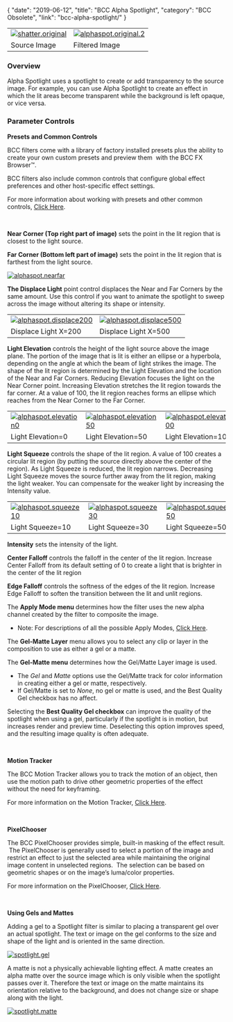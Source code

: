 {
"date": "2019-06-12",
"title": "BCC Alpha Spotlight",
"category": "BCC Obsolete",
"link": "bcc-alpha-spotlight/"
}

 

|  |  |
| --- | --- |
| [![shatter.original](https://borisfx-com-res.cloudinary.com/image/upload//documentation/continuum/uploads/2013/06/shatter.original.jpg)](https://borisfx-com-res.cloudinary.com/image/upload//documentation/continuum/uploads/2013/06/shatter.original.jpg) | [![alphaspot.original.2](https://borisfx-com-res.cloudinary.com/image/upload//documentation/continuum/uploads/2013/06/alphaspot.original.2.jpg)](https://borisfx-com-res.cloudinary.com/image/upload//documentation/continuum/uploads/2013/06/alphaspot.original.2.jpg) |
| Source Image | Filtered Image |


### Overview


Alpha Spotlight uses a spotlight to create or add transparency to the source image. For example, you can use Alpha Spotlight to create an effect in which the lit areas become transparent while the background is left opaque, or vice versa.


### 


### **Parameter Controls**


**Presets and Common Controls**


BCC filters come with a library of factory installed presets plus the ability to create your own custom presets and preview them  with the BCC FX Browser™.


BCC filters also include common controls that configure global effect preferences and other host-specific effect settings.


For more information about working with presets and other common controls, [Click Here](/documentation/continuum/bcc-common-controls/).

 


**Near Corner (Top right part of image)** sets the point in the lit region that is closest to the light source.


**Far Corner (Bottom left part of image)** sets the point in the lit region that is farthest from the light source.


[![alphaspot.nearfar](https://borisfx-com-res.cloudinary.com/image/upload//documentation/continuum/uploads/2013/06/alphaspot.nearfar.jpg)](https://borisfx-com-res.cloudinary.com/image/upload//documentation/continuum/uploads/2013/06/alphaspot.nearfar.jpg)


**The Displace Light** point control displaces the Near and Far Corners by the same amount. Use this control if you want to animate the spotlight to sweep across the image without altering its shape or intensity.




|  |  |
| --- | --- |
| [![alphaspot.displace200](https://borisfx-com-res.cloudinary.com/image/upload//documentation/continuum/uploads/2013/06/alphaspot.displace200.jpg)](https://borisfx-com-res.cloudinary.com/image/upload//documentation/continuum/uploads/2013/06/alphaspot.displace200.jpg) | [![alphaspot.displace500](https://borisfx-com-res.cloudinary.com/image/upload//documentation/continuum/uploads/2013/06/alphaspot.displace500.jpg)](https://borisfx-com-res.cloudinary.com/image/upload//documentation/continuum/uploads/2013/06/alphaspot.displace500.jpg) |
| Displace Light X=200 | Displace Light X=500 |


**Light Elevation** controls the height of the light source above the image plane. The portion of the image that is lit is either an ellipse or a hyperbola, depending on the angle at which the beam of light strikes the image. The shape of the lit region is determined by the Light Elevation and the location of the Near and Far Corners. Reducing Elevation focuses the light on the Near Corner point. Increasing Elevation stretches the lit region towards the far corner. At a value of 100, the lit region reaches forms an ellipse which reaches from the Near Corner to the Far Corner.




|  |  |  |
| --- | --- | --- |
| [![alphaspot.elevation0](https://borisfx-com-res.cloudinary.com/image/upload//documentation/continuum/uploads/2013/06/alphaspot.elevation0.jpg)](https://borisfx-com-res.cloudinary.com/image/upload//documentation/continuum/uploads/2013/06/alphaspot.elevation0.jpg) | [![alphaspot.elevation50](https://borisfx-com-res.cloudinary.com/image/upload//documentation/continuum/uploads/2013/06/alphaspot.elevation50.jpg)](https://borisfx-com-res.cloudinary.com/image/upload//documentation/continuum/uploads/2013/06/alphaspot.elevation50.jpg) | [![alphaspot.elevation100](https://borisfx-com-res.cloudinary.com/image/upload//documentation/continuum/uploads/2013/06/alphaspot.elevation100.jpg)](https://borisfx-com-res.cloudinary.com/image/upload//documentation/continuum/uploads/2013/06/alphaspot.elevation100.jpg) |
| Light Elevation=0 | Light Elevation=50 | Light Elevation=100 |


**Light Squeeze** controls the shape of the lit region. A value of 100 creates a circular lit region (by putting the source directly above the center of the region). As Light Squeeze is reduced, the lit region narrows. Decreasing Light Squeeze moves the source further away from the lit region, making the light weaker. You can compensate for the weaker light by increasing the Intensity value.




|  |  |  |
| --- | --- | --- |
| [![alphaspot.squeeze10](https://borisfx-com-res.cloudinary.com/image/upload//documentation/continuum/uploads/2013/06/alphaspot.squeeze10.jpg)](https://borisfx-com-res.cloudinary.com/image/upload//documentation/continuum/uploads/2013/06/alphaspot.squeeze10.jpg) | [![alphaspot.squeeze30](https://borisfx-com-res.cloudinary.com/image/upload//documentation/continuum/uploads/2013/06/alphaspot.squeeze30.jpg)](https://borisfx-com-res.cloudinary.com/image/upload//documentation/continuum/uploads/2013/06/alphaspot.squeeze30.jpg) | [![alphaspot.squeeze50](https://borisfx-com-res.cloudinary.com/image/upload//documentation/continuum/uploads/2013/06/alphaspot.squeeze50.jpg)](https://borisfx-com-res.cloudinary.com/image/upload//documentation/continuum/uploads/2013/06/alphaspot.squeeze50.jpg) |
| Light Squeeze=10 | Light Squeeze=30 | Light Squeeze=50 |


**Intensity** sets the intensity of the light.


**Center Falloff** controls the falloff in the center of the lit region. Increase Center Falloff from its default setting of 0 to create a light that is brighter in the center of the lit region


**Edge Falloff** controls the softness of the edges of the lit region. Increase Edge Falloff to soften the transition between the lit and unlit regions.


The **Apply Mode menu** determines how the filter uses the new alpha channel created by the filter to composite the image.


* Note: For descriptions of all the possible Apply Modes, [Click Here](/documentation/continuum/bcc-apply-modes/).


The **Gel-Matte Layer** menu allows you to select any clip or layer in the composition to use as either a gel or a matte.


The **Gel-Matte menu** determines how the Gel/Matte Layer image is used.


* The *Gel* and *Matte* options use the Gel/Matte track for color information in creating either a gel or matte, respectively.
* If Gel/Matte is set to *None*, no gel or matte is used, and the Best Quality Gel checkbox has no affect.


Selecting the **Best Quality Gel checkbox** can improve the quality of the spotlight when using a gel, particularly if the spotlight is in motion, but increases render and preview time. Deselecting this option improves speed, and the resulting image quality is often adequate.


 


**Motion Tracker**


The BCC Motion Tracker allows you to track the motion of an object, then use the motion path to drive other geometric properties of the effect without the need for keyframing.


For more information on the Motion Tracker, [Click Here](/documentation/continuum/bcc-motion-tracker/).

 


**PixelChooser**


The BCC PixelChooser provides simple, built-in masking of the effect result.  The PixelChooser is generally used to select a portion of the image and restrict an effect to just the selected area while maintaining the original image content in unselected regions.  The selection can be based on geometric shapes or on the image’s luma/color properties.


For more information on the PixelChooser, [Click Here](/documentation/continuum/bcc-pixel-chooser/).

 


**Using Gels and Mattes**


Adding a gel to a Spotlight filter is similar to placing a transparent gel over an actual spotlight. The text or image on the gel conforms to the size and shape of the light and is oriented in the same direction.


[![spotlight.gel](https://borisfx-com-res.cloudinary.com/image/upload//documentation/continuum/uploads/2013/06/spotlight.gel_.jpg)](https://borisfx-com-res.cloudinary.com/image/upload//documentation/continuum/uploads/2013/06/spotlight.gel_.jpg)


A matte is not a physically achievable lighting effect. A matte creates an alpha matte over the source image which is only visible when the spotlight passes over it. Therefore the text or image on the matte maintains its orientation relative to the background, and does not change size or shape along with the light.


[![spotlight.matte](https://borisfx-com-res.cloudinary.com/image/upload//documentation/continuum/uploads/2013/07/spotlight.matte_.jpg)](https://borisfx-com-res.cloudinary.com/image/upload//documentation/continuum/uploads/2013/07/spotlight.matte_.jpg)


